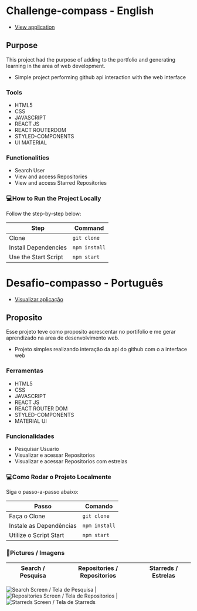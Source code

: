 # Challenge-compass - English

- [View application](https://desafio-compasso-gabesales.surge.sh/)

## Purpose
This project had the purpose of adding to the portfolio and generating learning in the area of ​​web development.

- Simple project performing github api interaction with the web interface

### Tools

- HTML5
- CSS
- JAVASCRIPT
- REACT JS
- REACT ROUTERDOM
- STYLED-COMPONENTS
- UI MATERIAL

### Functionalities

- Search User
- View and access Repositories
- View and access Starred Repositories

### 💻How to Run the Project Locally

Follow the step-by-step below:

| Step | Command |
| ------------------------- | ------------------ |
| Clone | `git clone` |
| Install Dependencies | `npm install` |
| Use the Start Script | `npm start` |

#

# Desafio-compasso - Português

- [Visualizar aplicação](https://desafio-compasso-gabesales.surge.sh/)

## Proposito
Esse projeto teve como proposito acrescentar no portifolio e me gerar aprendizado na area de desenvolvimento web.

- Projeto simples realizando interação da api do github com o a interface web

### Ferramentas

- HTML5
- CSS
- JAVASCRIPT
- REACT JS
- REACT ROUTER DOM
- STYLED-COMPONENTS
- MATERIAL UI

### Funcionalidades

- Pesquisar Usuario
- Visualizar e acessar Repositorios
- Visualizar e acessar Repositorios com estrelas

### 💻Como Rodar o Projeto Localmente

Siga o passo-a-passo abaixo:

| Passo                     | Comando            |
| ------------------------- | ------------------ |
| Faça o Clone              | `git clone`        |
| Instale as Dependências   | `npm install`      |
| Utilize o Script Start    | `npm start`        |


### 📱Pictures / Imagens

 Search / Pesquisa         |Repositories / Repositorios| Starreds / Estrelas
:-------------------------:|:-------------------------:|:-------------------------:

![Search Screen / Tela de Pesquisa](![image](https://user-images.githubusercontent.com/102243306/212500892-ace75bb7-364e-48ec-9b76-171afd5a9113.png))   |  ![Repositories Screen / Tela de Repositorios](![image](https://user-images.githubusercontent.com/102243306/212500936-b61b8233-bb6c-44a1-ab69-f6d7877a063c.png))   |  ![Starreds Screen / Tela de Starreds](![image](![image](https://user-images.githubusercontent.com/102243306/212501060-95cac19d-af30-4eca-a1c9-4d97c01f7184.png)))


